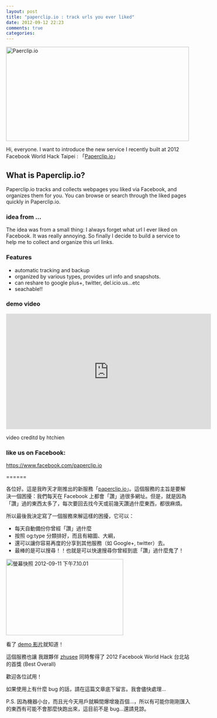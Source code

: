 ```yaml
---
layout: post
title: "paperclip.io : track urls you ever liked"
date: 2012-09-12 22:23
comments: true
categories: 
---
```


<a href="http://paperclip.io" title="Paerclip.io by xdite, on Flickr"><img src="http://farm9.staticflickr.com/8449/7981727596_abbb2a2de9.jpg" width="500" height="257" alt="Paerclip.io"></a>

Hi, everyone. I want to introduce the new service I recently built at 2012 Facebook World Hack Taipei : 「[Paperclip.io](http://paperclio.io)」

## What is Paperclip.io?

Paperclip.io tracks and collects webpages you liked via Facebook, and organizes them for you. You can browse or search through the liked pages quickly in Paperclip.io.

### idea from …

The idea was from a small thing: I always forget what url I ever liked on Facebook. It was really annoying. So finally I decide to build a service to help me to collect and organize this url links.

### Features

* automatic tracking and backup 
* organized by various types, provides url info  and snapshots.
* can reshare to google plus+, twitter, del.icio.us…etc
* seachable!!

### demo video


<iframe width="560" height="315" src="http://www.youtube.com/embed/FM6FOl4frRc" frameborder="0" allowfullscreen></iframe>

video creditd by htchien

### like us on Facebook:

<https://www.facebook.com/paperclip.io>


====== 

各位好。這是我昨天才剛推出的新服務「[paperclip.io](http://paperclip.io)」。這個服務的主旨是要解決一個困擾：我們每天在 Facebook 上都會「讚」過很多網址。但是，就是因為「讚」過的東西太多了，每次要回去找今天或前幾天讚過什麼東西，都很麻煩。

所以最後我決定寫了一個服務來解這樣的困擾，它可以：


* 每天自動備份你曾經「讚」過什麼
* 按照 og:type 分類排好，而且有縮圖、大綱，
* 還可以讓你容易再度的分享到其他服務（如 Google+, twitter）去。
* 最棒的是可以搜尋！！也就是可以快速搜尋你曾經到底「讚」過什麼鬼了！

<a href="http://www.flickr.com/photos/xdite/7981771741/" title="螢幕快照 2012-09-11 下午7.10.01 by xdite, on Flickr"><img src="http://farm9.staticflickr.com/8180/7981771741_e6f28baf19_n.jpg" width="320" height="208" alt="螢幕快照 2012-09-11 下午7.10.01"></a>

看了 [demo 影片](http://youtu.be/FM6FOl4frRc)就知道！

這個服務也讓 我跟夥伴 [zhusee](http://twitter.com/zhusee) 同時奪得了 2012 Facebook World Hack 台北站的首獎 (Best Overall)

歡迎各位試用！

如果使用上有什麼 bug 的話，請在這篇文章底下留言。我會儘快處理…

P.S. 因為機器小台，而且光今天用戶就瞬間爆增幾百個...，所以有可能你剛剛匯入的東西有可能不會那麼快跑出來，這目前不是 bug…還請見諒。

